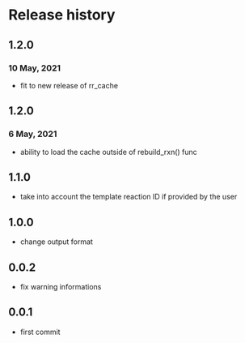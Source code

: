 # Release history

## 1.2.0
### 10 May, 2021
- fit to new release of rr_cache

## 1.2.0
### 6 May, 2021
- ability to load the cache outside of rebuild_rxn() func

## 1.1.0
- take into account the template reaction ID if provided by the user

## 1.0.0
- change output format

## 0.0.2
- fix warning informations

## 0.0.1
- first commit
